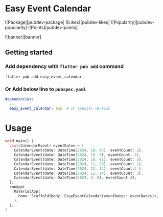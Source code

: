 # Easy Event Calendar

![Package][pubdev-package]
![Likes][pubdev-likes]
![Popularity][pubdev-popularity]
![Points][pubdev-points]

![banner][banner]


## Getting started

### Add dependency with `flutter pub add` command

```shell
flutter pub add easy_event_calendar
```

### **Or** Add below line to `pubspec.yaml`

```yaml
dependencies:
  ...
  easy_event_calendar: any  # or special version

```


# Usage

```Dart
void main() {
  List<CalendarEvent> eventDates = [
    CalendarEvent(date: DateTime(2024, 10, 05), eventCount: 2),
    CalendarEvent(date: DateTime(2024, 10, 5), eventCount: 2),
    CalendarEvent(date: DateTime(2024, 10, 02), eventCount: 3),
    CalendarEvent(date: DateTime(2024, 11, 26), eventCount: 1),
    CalendarEvent(date: DateTime(2024, 12, 14), eventCount:2 ),
    CalendarEvent(date: DateTime(2024, 12, 14), eventCount: 3),
    CalendarEvent(date: DateTime(2024, 3, 8), eventCount:4),
  ];
  runApp(
    MaterialApp(
      home: Scaffold(body: EasyEventCalendar(eventDates: eventDates)),
    ),
  );
}

```
